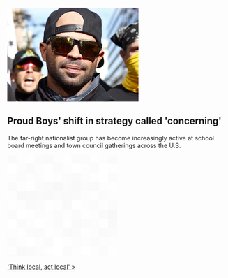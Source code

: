 
![Proud Boys' shift in strategy called 'concerning'](./20211215175848.png)
## Proud Boys' shift in strategy called 'concerning'

The far-right nationalist group has become increasingly active at school board meetings and town council gatherings across the U.S.

![pic](../square_bg.png)

['Think local, act local' »](https://www.yahoo.com/news/proud-boys-regroup-focusing-school-194530907.html)
